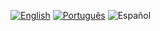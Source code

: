 [![English](https://img.shields.io/badge/English-blue)](README.md)
[![Português](https://img.shields.io/badge/Portugu%C3%AAs-blue)](LEIAME.md)
![Español](https://img.shields.io/badge/Espa%C3%B1ol-8484FF)
